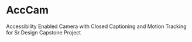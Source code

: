 # AccCam
Accessibility Enabled Camera with Closed Captioning and Motion Tracking for Sr Design Capstone Project
